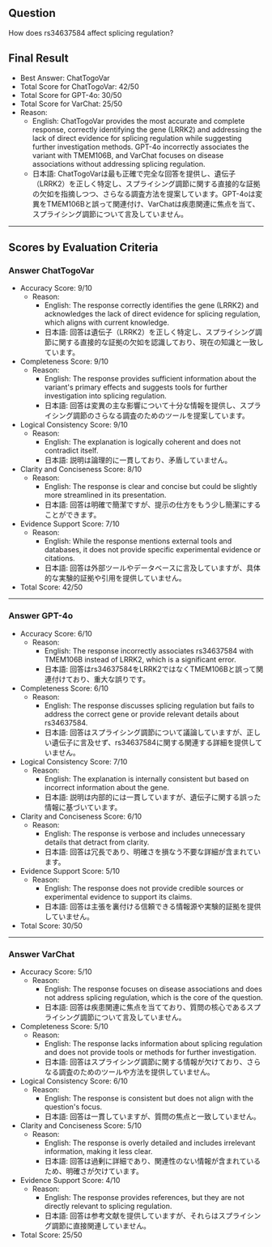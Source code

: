 ## Question

How does rs34637584 affect splicing regulation?

## Final Result

- Best Answer: ChatTogoVar
- Total Score for ChatTogoVar: 42/50
- Total Score for GPT-4o: 30/50
- Total Score for VarChat: 25/50
- Reason:
  - English: ChatTogoVar provides the most accurate and complete response, correctly identifying the gene (LRRK2) and addressing the lack of direct evidence for splicing regulation while suggesting further investigation methods. GPT-4o incorrectly associates the variant with TMEM106B, and VarChat focuses on disease associations without addressing splicing regulation.
  - 日本語: ChatTogoVarは最も正確で完全な回答を提供し、遺伝子（LRRK2）を正しく特定し、スプライシング調節に関する直接的な証拠の欠如を指摘しつつ、さらなる調査方法を提案しています。GPT-4oは変異をTMEM106Bと誤って関連付け、VarChatは疾患関連に焦点を当て、スプライシング調節について言及していません。

---

## Scores by Evaluation Criteria

### Answer ChatTogoVar
- Accuracy Score: 9/10
  - Reason: 
    - English: The response correctly identifies the gene (LRRK2) and acknowledges the lack of direct evidence for splicing regulation, which aligns with current knowledge.
    - 日本語: 回答は遺伝子（LRRK2）を正しく特定し、スプライシング調節に関する直接的な証拠の欠如を認識しており、現在の知識と一致しています。
- Completeness Score: 9/10
  - Reason: 
    - English: The response provides sufficient information about the variant's primary effects and suggests tools for further investigation into splicing regulation.
    - 日本語: 回答は変異の主な影響について十分な情報を提供し、スプライシング調節のさらなる調査のためのツールを提案しています。
- Logical Consistency Score: 9/10
  - Reason: 
    - English: The explanation is logically coherent and does not contradict itself.
    - 日本語: 説明は論理的に一貫しており、矛盾していません。
- Clarity and Conciseness Score: 8/10
  - Reason: 
    - English: The response is clear and concise but could be slightly more streamlined in its presentation.
    - 日本語: 回答は明確で簡潔ですが、提示の仕方をもう少し簡潔にすることができます。
- Evidence Support Score: 7/10
  - Reason: 
    - English: While the response mentions external tools and databases, it does not provide specific experimental evidence or citations.
    - 日本語: 回答は外部ツールやデータベースに言及していますが、具体的な実験的証拠や引用を提供していません。
- Total Score: 42/50

---

### Answer GPT-4o
- Accuracy Score: 6/10
  - Reason: 
    - English: The response incorrectly associates rs34637584 with TMEM106B instead of LRRK2, which is a significant error.
    - 日本語: 回答はrs34637584をLRRK2ではなくTMEM106Bと誤って関連付けており、重大な誤りです。
- Completeness Score: 6/10
  - Reason: 
    - English: The response discusses splicing regulation but fails to address the correct gene or provide relevant details about rs34637584.
    - 日本語: 回答はスプライシング調節について議論していますが、正しい遺伝子に言及せず、rs34637584に関する関連する詳細を提供していません。
- Logical Consistency Score: 7/10
  - Reason: 
    - English: The explanation is internally consistent but based on incorrect information about the gene.
    - 日本語: 説明は内部的には一貫していますが、遺伝子に関する誤った情報に基づいています。
- Clarity and Conciseness Score: 6/10
  - Reason: 
    - English: The response is verbose and includes unnecessary details that detract from clarity.
    - 日本語: 回答は冗長であり、明確さを損なう不要な詳細が含まれています。
- Evidence Support Score: 5/10
  - Reason: 
    - English: The response does not provide credible sources or experimental evidence to support its claims.
    - 日本語: 回答は主張を裏付ける信頼できる情報源や実験的証拠を提供していません。
- Total Score: 30/50

---

### Answer VarChat
- Accuracy Score: 5/10
  - Reason: 
    - English: The response focuses on disease associations and does not address splicing regulation, which is the core of the question.
    - 日本語: 回答は疾患関連に焦点を当てており、質問の核心であるスプライシング調節について言及していません。
- Completeness Score: 5/10
  - Reason: 
    - English: The response lacks information about splicing regulation and does not provide tools or methods for further investigation.
    - 日本語: 回答はスプライシング調節に関する情報が欠けており、さらなる調査のためのツールや方法を提供していません。
- Logical Consistency Score: 6/10
  - Reason: 
    - English: The response is consistent but does not align with the question's focus.
    - 日本語: 回答は一貫していますが、質問の焦点と一致していません。
- Clarity and Conciseness Score: 5/10
  - Reason: 
    - English: The response is overly detailed and includes irrelevant information, making it less clear.
    - 日本語: 回答は過剰に詳細であり、関連性のない情報が含まれているため、明確さが欠けています。
- Evidence Support Score: 4/10
  - Reason: 
    - English: The response provides references, but they are not directly relevant to splicing regulation.
    - 日本語: 回答は参考文献を提供していますが、それらはスプライシング調節に直接関連していません。
- Total Score: 25/50